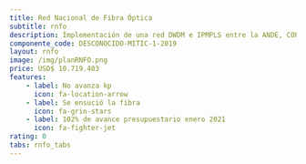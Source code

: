 ```yaml
---
title: Red Nacional de Fibra Óptica
subtitle: rnfo
description: Implementación de una red DWDM e IPMPLS entre la ANDE, COPACO y otras entidades
componente_code: DESCONOCIDO-MITIC-1-2019
layout: rnfo
image: /img/planRNFO.png
price: USD$ 10.719.403
features:
    - label: No avanza kp
      icon: fa-location-arrow
    - label: Se ensució la fibra
      icon: fa-grin-stars
    - label: 102% de avance presupuestario enero 2021
      icon: fa-fighter-jet
rating: 0
tabs: rnfo_tabs
---
```


